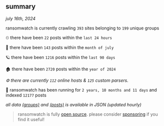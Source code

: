 
## summary
_july 16th, 2024_

ransomwatch is currently crawling `393` sites belonging to `199` unique groups

⏲ there have been `22` posts within the `last 24 hours`

🦈 there have been `143` posts within the `month of july`

🪐 there have been `1216` posts within the `last 90 days`

🏚 there have been `2720` posts within the `year of 2024`

_⚙️ there are currently `112` online hosts & `125` custom parsers._

🦕 ransomwatch has been running for `2 years, 10 months and 11 days` and indexed `12177` posts

_all data  [(groups)](http://ransomwhat.telemetry.ltd/groups) and [(posts)](http://ransomwhat.telemetry.ltd/posts) is available in JSON (updated hourly)_

> ransomwatch is fully [open source](https://github.com/joshhighet/ransomwatch#ransomwatch--). please consider [sponsoring](https://github.com/sponsors/joshhighet) if you find it useful!
